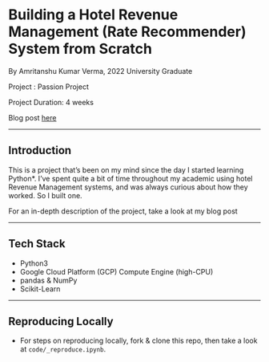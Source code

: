 # Building a Hotel Revenue Management (Rate Recommender) System from Scratch

By Amritanshu Kumar Verma, 2022 University Graduate

Project : Passion Project

Project Duration: 4 weeks

Blog post [here](https://thealphaking.medium.com/creating-a-hotel-revenue-management-system-from-scratch-7245d4eebcf2)

___
## Introduction

This is a project that’s been on my mind since the day I started learning Python*. I’ve spent quite a bit of time throughout my academic using hotel Revenue Management systems, and was always curious about how they worked. So I built one.


For an in-depth description of the project, take a look at my blog post

___
## Tech Stack

* Python3
* Google Cloud Platform (GCP) Compute Engine (high-CPU)
* pandas & NumPy
* Scikit-Learn

___
## Reproducing Locally

* For steps on reproducing locally, fork & clone this repo, then take a look at `code/_reproduce.ipynb`.
